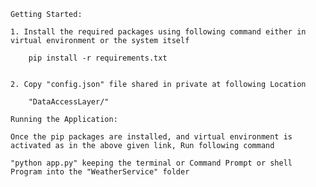     Getting Started:
    
    1. Install the required packages using following command either in virtual environment or the system itself
    
        pip install -r requirements.txt


    2. Copy "config.json" file shared in private at following Location

        "DataAccessLayer/"

    Running the Application:

    Once the pip packages are installed, and virtual environment is activated as in the above given link, Run following command

    "python app.py" keeping the terminal or Command Prompt or shell Program into the "WeatherService" folder